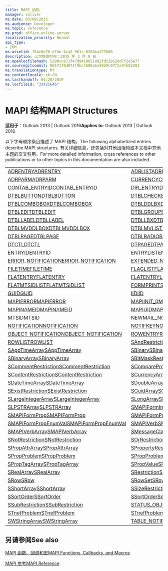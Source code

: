 ```yaml
---
title: MAPI 结构
manager: soliver
ms.date: 03/09/2015
ms.audience: Developer
ms.topic: reference
ms.prod: office-online-server
localization_priority: Normal
api_type:
- COM
ms.assetid: f84c6e70-e74e-4ca2-961c-0260ea277b00
description: 上次修改时间：2015 年 3 月 9 日
ms.openlocfilehash: 5290cc871f47d9410651492fd520520d7f2e5e77
ms.sourcegitcommit: 8657170d071f9bcf680aba50b9c07f2a4fb82283
ms.translationtype: MT
ms.contentlocale: zh-CN
ms.lasthandoff: 04/28/2019
ms.locfileid: "33421646"
---
```

# <a name="mapi-structures"></a><span data-ttu-id="f6af9-103">MAPI 结构</span><span class="sxs-lookup"><span data-stu-id="f6af9-103">MAPI Structures</span></span>

  
  
<span data-ttu-id="f6af9-104">**适用于**：Outlook 2013 | Outlook 2016</span><span class="sxs-lookup"><span data-stu-id="f6af9-104">**Applies to**: Outlook 2013 | Outlook 2016</span></span> 
  
<span data-ttu-id="f6af9-105">以下字母顺序条目描述了 MAPI 结构。</span><span class="sxs-lookup"><span data-stu-id="f6af9-105">The following alphabetized entries describe MAPI structures.</span></span> <span data-ttu-id="f6af9-106">有关详细信息，还包括对其他出版物或本文档中其他主题的交叉引用。</span><span class="sxs-lookup"><span data-stu-id="f6af9-106">For more detailed information, cross references to other publications or to other topics in this documentation are also included.</span></span>
  
|||
|:-----|:-----|
|[<span data-ttu-id="f6af9-107">ADRENTRY</span><span class="sxs-lookup"><span data-stu-id="f6af9-107">ADRENTRY</span></span>](adrentry.md) <br/> |[<span data-ttu-id="f6af9-108">ADRLIST</span><span class="sxs-lookup"><span data-stu-id="f6af9-108">ADRLIST</span></span>](adrlist.md) <br/> |
|[<span data-ttu-id="f6af9-109">ADRPARM</span><span class="sxs-lookup"><span data-stu-id="f6af9-109">ADRPARM</span></span>](adrparm.md) <br/> |[<span data-ttu-id="f6af9-110">CURRENCY</span><span class="sxs-lookup"><span data-stu-id="f6af9-110">CURRENCY</span></span>](currency.md) <br/> |
|[<span data-ttu-id="f6af9-111">CONTAB_ENTRYID</span><span class="sxs-lookup"><span data-stu-id="f6af9-111">CONTAB_ENTRYID</span></span>](contab_entryid.md) <br/> |[<span data-ttu-id="f6af9-112">DIR_ENTRYID</span><span class="sxs-lookup"><span data-stu-id="f6af9-112">DIR_ENTRYID</span></span>](dir_entryid.md) <br/> |
|[<span data-ttu-id="f6af9-113">DTBLBUTTON</span><span class="sxs-lookup"><span data-stu-id="f6af9-113">DTBLBUTTON</span></span>](dtblbutton.md) <br/> |[<span data-ttu-id="f6af9-114">DTBLCHECKBOX</span><span class="sxs-lookup"><span data-stu-id="f6af9-114">DTBLCHECKBOX</span></span>](dtblcheckbox.md) <br/> |
|[<span data-ttu-id="f6af9-115">DTBLCOMBOBOX</span><span class="sxs-lookup"><span data-stu-id="f6af9-115">DTBLCOMBOBOX</span></span>](dtblcombobox.md) <br/> |[<span data-ttu-id="f6af9-116">DTBLDDLBX</span><span class="sxs-lookup"><span data-stu-id="f6af9-116">DTBLDDLBX</span></span>](dtblddlbx.md) <br/> |
|[<span data-ttu-id="f6af9-117">DTBLEDIT</span><span class="sxs-lookup"><span data-stu-id="f6af9-117">DTBLEDIT</span></span>](dtbledit.md) <br/> |[<span data-ttu-id="f6af9-118">DTBLGROUPBOX</span><span class="sxs-lookup"><span data-stu-id="f6af9-118">DTBLGROUPBOX</span></span>](dtblgroupbox.md) <br/> |
|[<span data-ttu-id="f6af9-119">DTBLLABEL</span><span class="sxs-lookup"><span data-stu-id="f6af9-119">DTBLLABEL</span></span>](dtbllabel.md) <br/> |[<span data-ttu-id="f6af9-120">DTBLLBX</span><span class="sxs-lookup"><span data-stu-id="f6af9-120">DTBLLBX</span></span>](dtbllbx.md) <br/> |
|[<span data-ttu-id="f6af9-121">DTBLMVDDLBOX</span><span class="sxs-lookup"><span data-stu-id="f6af9-121">DTBLMVDDLBOX</span></span>](dtblmvddlbox.md) <br/> |[<span data-ttu-id="f6af9-122">DTBLMVLISTBOX</span><span class="sxs-lookup"><span data-stu-id="f6af9-122">DTBLMVLISTBOX</span></span>](dtblmvlistbox.md) <br/> |
|[<span data-ttu-id="f6af9-123">DTBLPAGE</span><span class="sxs-lookup"><span data-stu-id="f6af9-123">DTBLPAGE</span></span>](dtblpage.md) <br/> |[<span data-ttu-id="f6af9-124">DTBLRADIOBUTTON</span><span class="sxs-lookup"><span data-stu-id="f6af9-124">DTBLRADIOBUTTON</span></span>](dtblradiobutton.md) <br/> |
|[<span data-ttu-id="f6af9-125">DTCTL</span><span class="sxs-lookup"><span data-stu-id="f6af9-125">DTCTL</span></span>](dtctl.md) <br/> |[<span data-ttu-id="f6af9-126">DTPAGE</span><span class="sxs-lookup"><span data-stu-id="f6af9-126">DTPAGE</span></span>](dtpage.md) <br/> |
|[<span data-ttu-id="f6af9-127">ENTRYID</span><span class="sxs-lookup"><span data-stu-id="f6af9-127">ENTRYID</span></span>](entryid.md) <br/> |[<span data-ttu-id="f6af9-128">ENTRYLIST</span><span class="sxs-lookup"><span data-stu-id="f6af9-128">ENTRYLIST</span></span>](entrylist.md) <br/> |
|[<span data-ttu-id="f6af9-129">ERROR_NOTIFICATION</span><span class="sxs-lookup"><span data-stu-id="f6af9-129">ERROR_NOTIFICATION</span></span>](error_notification.md) <br/> |[<span data-ttu-id="f6af9-130">EXTENDED_NOTIFICATION</span><span class="sxs-lookup"><span data-stu-id="f6af9-130">EXTENDED_NOTIFICATION</span></span>](extended_notification.md) <br/> |
|[<span data-ttu-id="f6af9-131">FILETIME</span><span class="sxs-lookup"><span data-stu-id="f6af9-131">FILETIME</span></span>](filetime.md) <br/> |[<span data-ttu-id="f6af9-132">FLAGLIST</span><span class="sxs-lookup"><span data-stu-id="f6af9-132">FLAGLIST</span></span>](flaglist.md) <br/> |
|[<span data-ttu-id="f6af9-133">FLATENTRY</span><span class="sxs-lookup"><span data-stu-id="f6af9-133">FLATENTRY</span></span>](flatentry.md) <br/> |[<span data-ttu-id="f6af9-134">FLATENTRYLIST</span><span class="sxs-lookup"><span data-stu-id="f6af9-134">FLATENTRYLIST</span></span>](flatentrylist.md) <br/> |
|[<span data-ttu-id="f6af9-135">FLATMTSIDLIST</span><span class="sxs-lookup"><span data-stu-id="f6af9-135">FLATMTSIDLIST</span></span>](flatmtsidlist.md) <br/> |[<span data-ttu-id="f6af9-136">FORMPRINTSETUP</span><span class="sxs-lookup"><span data-stu-id="f6af9-136">FORMPRINTSETUP</span></span>](formprintsetup.md) <br/> |
|[<span data-ttu-id="f6af9-137">GUID</span><span class="sxs-lookup"><span data-stu-id="f6af9-137">GUID</span></span>](guid.md) <br/> |[<span data-ttu-id="f6af9-138">IID</span><span class="sxs-lookup"><span data-stu-id="f6af9-138">IID</span></span>](iid.md) <br/> |
|[<span data-ttu-id="f6af9-139">MAPIERROR</span><span class="sxs-lookup"><span data-stu-id="f6af9-139">MAPIERROR</span></span>](mapierror.md) <br/> |[<span data-ttu-id="f6af9-140">MAPIINIT_0</span><span class="sxs-lookup"><span data-stu-id="f6af9-140">MAPIINIT_0</span></span>](mapiinit_0.md) <br/> |
|[<span data-ttu-id="f6af9-141">MAPINAMEID</span><span class="sxs-lookup"><span data-stu-id="f6af9-141">MAPINAMEID</span></span>](mapinameid.md) <br/> |[<span data-ttu-id="f6af9-142">MAPIUID</span><span class="sxs-lookup"><span data-stu-id="f6af9-142">MAPIUID</span></span>](mapiuid.md) <br/> |
|[<span data-ttu-id="f6af9-143">MTSID</span><span class="sxs-lookup"><span data-stu-id="f6af9-143">MTSID</span></span>](mtsid.md) <br/> |[<span data-ttu-id="f6af9-144">NEWMAIL_NOTIFICATION</span><span class="sxs-lookup"><span data-stu-id="f6af9-144">NEWMAIL_NOTIFICATION</span></span>](newmail_notification.md) <br/> |
|[<span data-ttu-id="f6af9-145">NOTIFICATION</span><span class="sxs-lookup"><span data-stu-id="f6af9-145">NOTIFICATION</span></span>](notification.md) <br/> |[<span data-ttu-id="f6af9-146">NOTIFKEY</span><span class="sxs-lookup"><span data-stu-id="f6af9-146">NOTIFKEY</span></span>](notifkey.md) <br/> |
|[<span data-ttu-id="f6af9-147">OBJECT_NOTIFICATION</span><span class="sxs-lookup"><span data-stu-id="f6af9-147">OBJECT_NOTIFICATION</span></span>](object_notification.md) <br/> |[<span data-ttu-id="f6af9-148">ROWENTRY</span><span class="sxs-lookup"><span data-stu-id="f6af9-148">ROWENTRY</span></span>](rowentry.md) <br/> |
|[<span data-ttu-id="f6af9-149">ROWLIST</span><span class="sxs-lookup"><span data-stu-id="f6af9-149">ROWLIST</span></span>](rowlist.md) <br/> |[<span data-ttu-id="f6af9-150">SAndRestriction</span><span class="sxs-lookup"><span data-stu-id="f6af9-150">SAndRestriction</span></span>](sandrestriction.md) <br/> |
|[<span data-ttu-id="f6af9-151">SAppTimeArray</span><span class="sxs-lookup"><span data-stu-id="f6af9-151">SAppTimeArray</span></span>](sapptimearray.md) <br/> |[<span data-ttu-id="f6af9-152">SBinary</span><span class="sxs-lookup"><span data-stu-id="f6af9-152">SBinary</span></span>](sbinary.md) <br/> |
|[<span data-ttu-id="f6af9-153">SBinaryArray</span><span class="sxs-lookup"><span data-stu-id="f6af9-153">SBinaryArray</span></span>](sbinaryarray.md) <br/> |[<span data-ttu-id="f6af9-154">SBitMaskRestriction</span><span class="sxs-lookup"><span data-stu-id="f6af9-154">SBitMaskRestriction</span></span>](sbitmaskrestriction.md) <br/> |
|[<span data-ttu-id="f6af9-155">SCommentRestriction</span><span class="sxs-lookup"><span data-stu-id="f6af9-155">SCommentRestriction</span></span>](scommentrestriction.md) <br/> |[<span data-ttu-id="f6af9-156">SComparePropsRestriction</span><span class="sxs-lookup"><span data-stu-id="f6af9-156">SComparePropsRestriction</span></span>](scomparepropsrestriction.md) <br/> |
|[<span data-ttu-id="f6af9-157">SContentRestriction</span><span class="sxs-lookup"><span data-stu-id="f6af9-157">SContentRestriction</span></span>](scontentrestriction.md) <br/> |[<span data-ttu-id="f6af9-158">SCurrencyArray</span><span class="sxs-lookup"><span data-stu-id="f6af9-158">SCurrencyArray</span></span>](scurrencyarray.md) <br/> |
|[<span data-ttu-id="f6af9-159">SDateTimeArray</span><span class="sxs-lookup"><span data-stu-id="f6af9-159">SDateTimeArray</span></span>](sdatetimearray.md) <br/> |[<span data-ttu-id="f6af9-160">SDoubleArray</span><span class="sxs-lookup"><span data-stu-id="f6af9-160">SDoubleArray</span></span>](sdoublearray.md) <br/> |
|[<span data-ttu-id="f6af9-161">SExistRestriction</span><span class="sxs-lookup"><span data-stu-id="f6af9-161">SExistRestriction</span></span>](sexistrestriction.md) <br/> |[<span data-ttu-id="f6af9-162">SGuidArray</span><span class="sxs-lookup"><span data-stu-id="f6af9-162">SGuidArray</span></span>](sguidarray.md) <br/> |
|[<span data-ttu-id="f6af9-163">SLargeIntegerArray</span><span class="sxs-lookup"><span data-stu-id="f6af9-163">SLargeIntegerArray</span></span>](slargeintegerarray.md) <br/> |[<span data-ttu-id="f6af9-164">SLongArray</span><span class="sxs-lookup"><span data-stu-id="f6af9-164">SLongArray</span></span>](slongarray.md) <br/> |
|[<span data-ttu-id="f6af9-165">SLPSTRArray</span><span class="sxs-lookup"><span data-stu-id="f6af9-165">SLPSTRArray</span></span>](slpstrarray.md) <br/> |[<span data-ttu-id="f6af9-166">SMAPIFormInfoArray</span><span class="sxs-lookup"><span data-stu-id="f6af9-166">SMAPIFormInfoArray</span></span>](smapiforminfoarray.md) <br/> |
|[<span data-ttu-id="f6af9-167">SMAPIFormProp</span><span class="sxs-lookup"><span data-stu-id="f6af9-167">SMAPIFormProp</span></span>](smapiformprop.md) <br/> |[<span data-ttu-id="f6af9-168">SMAPIFormPropArray</span><span class="sxs-lookup"><span data-stu-id="f6af9-168">SMAPIFormPropArray</span></span>](smapiformproparray.md) <br/> |
|[<span data-ttu-id="f6af9-169">SMAPIFormPropEnumVal</span><span class="sxs-lookup"><span data-stu-id="f6af9-169">SMAPIFormPropEnumVal</span></span>](smapiformpropenumval.md) <br/> |[<span data-ttu-id="f6af9-170">SMAPIVerb</span><span class="sxs-lookup"><span data-stu-id="f6af9-170">SMAPIVerb</span></span>](smapiverb.md) <br/> |
|[<span data-ttu-id="f6af9-171">SMAPIVerbArray</span><span class="sxs-lookup"><span data-stu-id="f6af9-171">SMAPIVerbArray</span></span>](smapiverbarray.md) <br/> |[<span data-ttu-id="f6af9-172">SMessageClassArray</span><span class="sxs-lookup"><span data-stu-id="f6af9-172">SMessageClassArray</span></span>](smessageclassarray.md) <br/> |
|[<span data-ttu-id="f6af9-173">SNotRestriction</span><span class="sxs-lookup"><span data-stu-id="f6af9-173">SNotRestriction</span></span>](snotrestriction.md) <br/> |[<span data-ttu-id="f6af9-174">SOrRestriction</span><span class="sxs-lookup"><span data-stu-id="f6af9-174">SOrRestriction</span></span>](sorrestriction.md) <br/> |
|[<span data-ttu-id="f6af9-175">SPropAttrArray</span><span class="sxs-lookup"><span data-stu-id="f6af9-175">SPropAttrArray</span></span>](spropattrarray.md) <br/> |[<span data-ttu-id="f6af9-176">SPropertyRestriction</span><span class="sxs-lookup"><span data-stu-id="f6af9-176">SPropertyRestriction</span></span>](spropertyrestriction.md) <br/> |
|[<span data-ttu-id="f6af9-177">SPropProblem</span><span class="sxs-lookup"><span data-stu-id="f6af9-177">SPropProblem</span></span>](spropproblem.md) <br/> |[<span data-ttu-id="f6af9-178">SPropProblemArray</span><span class="sxs-lookup"><span data-stu-id="f6af9-178">SPropProblemArray</span></span>](spropproblemarray.md) <br/> |
|[<span data-ttu-id="f6af9-179">SPropTagArray</span><span class="sxs-lookup"><span data-stu-id="f6af9-179">SPropTagArray</span></span>](sproptagarray.md) <br/> |[<span data-ttu-id="f6af9-180">SPropValue</span><span class="sxs-lookup"><span data-stu-id="f6af9-180">SPropValue</span></span>](spropvalue.md) <br/> |
|[<span data-ttu-id="f6af9-181">SRealArray</span><span class="sxs-lookup"><span data-stu-id="f6af9-181">SRealArray</span></span>](srealarray.md) <br/> |[<span data-ttu-id="f6af9-182">SRestriction</span><span class="sxs-lookup"><span data-stu-id="f6af9-182">SRestriction</span></span>](srestriction.md) <br/> |
|[<span data-ttu-id="f6af9-183">SRow</span><span class="sxs-lookup"><span data-stu-id="f6af9-183">SRow</span></span>](srow.md) <br/> |[<span data-ttu-id="f6af9-184">SRowSet</span><span class="sxs-lookup"><span data-stu-id="f6af9-184">SRowSet</span></span>](srowset.md) <br/> |
|[<span data-ttu-id="f6af9-185">SShortArray</span><span class="sxs-lookup"><span data-stu-id="f6af9-185">SShortArray</span></span>](sshortarray.md) <br/> |[<span data-ttu-id="f6af9-186">SSizeRestriction</span><span class="sxs-lookup"><span data-stu-id="f6af9-186">SSizeRestriction</span></span>](ssizerestriction.md) <br/> |
|[<span data-ttu-id="f6af9-187">SSortOrder</span><span class="sxs-lookup"><span data-stu-id="f6af9-187">SSortOrder</span></span>](ssortorder.md) <br/> |[<span data-ttu-id="f6af9-188">SSortOrderSet</span><span class="sxs-lookup"><span data-stu-id="f6af9-188">SSortOrderSet</span></span>](ssortorderset.md) <br/> |
|[<span data-ttu-id="f6af9-189">SSubRestriction</span><span class="sxs-lookup"><span data-stu-id="f6af9-189">SSubRestriction</span></span>](ssubrestriction.md) <br/> |[<span data-ttu-id="f6af9-190">STATUS_OBJECT_NOTIFICATION</span><span class="sxs-lookup"><span data-stu-id="f6af9-190">STATUS_OBJECT_NOTIFICATION</span></span>](status_object_notification.md) <br/> |
|[<span data-ttu-id="f6af9-191">STnefProblem</span><span class="sxs-lookup"><span data-stu-id="f6af9-191">STnefProblem</span></span>](stnefproblem.md) <br/> |[<span data-ttu-id="f6af9-192">STnefProblemArray</span><span class="sxs-lookup"><span data-stu-id="f6af9-192">STnefProblemArray</span></span>](stnefproblemarray.md) <br/> |
|[<span data-ttu-id="f6af9-193">SWStringArray</span><span class="sxs-lookup"><span data-stu-id="f6af9-193">SWStringArray</span></span>](swstringarray.md) <br/> |[<span data-ttu-id="f6af9-194">TABLE_NOTIFICATION</span><span class="sxs-lookup"><span data-stu-id="f6af9-194">TABLE_NOTIFICATION</span></span>](table_notification.md) <br/> |
   
## <a name="see-also"></a><span data-ttu-id="f6af9-195">另请参阅</span><span class="sxs-lookup"><span data-stu-id="f6af9-195">See also</span></span>



[<span data-ttu-id="f6af9-196">MAPI 函数、回调和宏</span><span class="sxs-lookup"><span data-stu-id="f6af9-196">MAPI Functions, Callbacks, and Macros</span></span>](mapi-functions-callbacks-and-macros.md)


[<span data-ttu-id="f6af9-197">MAPI 参考</span><span class="sxs-lookup"><span data-stu-id="f6af9-197">MAPI Reference</span></span>](mapi-reference.md)

